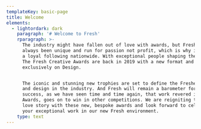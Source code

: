 ```yaml
---
templateKey: basic-page
title: Welcome
elements:
  - lightordark: dark
    paragraph: '# Welcome to Fresh'
    rparagraph: >-
      The industry might have fallen out of love with awards, but Fresh has
      always been unique and run for passion not profit, which is why it retains
      a loyal following nationwide. With exceptional people shaping the results,
      The Fresh Creative Awards are back in 2019 with a new format and focus
      exclusively on Design. 


      The iconic and stunning new trophies are set to define the Freshest ideas
      and design in the industry. And Fresh will remain a barometer for future
      success, as we have seen time and time again, that work revered in our
      Awards, goes on to win in other competitions. We are reigniting the Design
      love story with these new, bespoke awards and look forward to celebrating
      your exceptional work in our new Fresh environment.
    type: text
---
```


